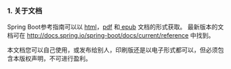 ### 1. 关于文档
Spring Boot参考指南可以以 [html](http://docs.spring.io/spring-boot/docs/1.5.2.RELEASE/reference/html)，[pdf](http://docs.spring.io/spring-boot/docs/1.5.2.RELEASE/reference/pdf/spring-boot-reference.pdf) 和[ epub](http://docs.spring.io/spring-boot/docs/1.5.2.RELEASE/reference/epub/spring-boot-reference.epub) 文档的形式获取。 最新版本的文档可在 http://docs.spring.io/spring-boot/docs/current/reference 中找到。

本文档您可以自己使用，或发布给别人，印刷版还是以电子形式都可以，但必须包含本版权声明，不可进行盈利。